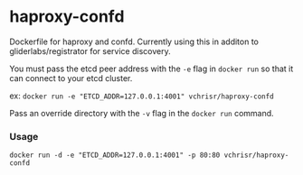 haproxy-confd
=============

Dockerfile for haproxy and confd. Currently using this in additon to gliderlabs/registrator for service discovery.

You must pass the etcd peer address with the `-e` flag in `docker run` so that it can connect to your etcd cluster.

ex: `docker run -e "ETCD_ADDR=127.0.0.1:4001" vchrisr/haproxy-confd`

Pass an override directory with the `-v` flag in the `docker run` command.

### Usage

    docker run -d -e "ETCD_ADDR=127.0.0.1:4001" -p 80:80 vchrisr/haproxy-confd
